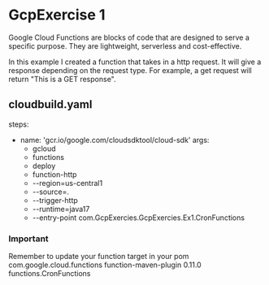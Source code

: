 # GcpExercise 1
Google Cloud Functions are blocks of code that are designed to serve a specific purpose.
They are lightweight, serverless and cost-effective.

In this example I created a function that takes in a http request. It will give a response depending on the request type.
For example, a get request will return "This is a GET response".

## cloudbuild.yaml
steps:
- name: 'gcr.io/google.com/cloudsdktool/cloud-sdk'
  args:
  - gcloud
  - functions
  - deploy
  - function-http
  - --region=us-central1
  - --source=.
  - --trigger-http
  - --runtime=java17
  - --entry-point com.GcpExercies.GcpExercies.Ex1.CronFunctions


### Important 
Remember to update your function target in your pom
<plugin>
    <groupId>com.google.cloud.functions</groupId>
    <artifactId>function-maven-plugin</artifactId>
    <version>0.11.0</version>
    <configuration>
        <functionTarget>functions.CronFunctions</functionTarget>
    </configuration>
</plugin>